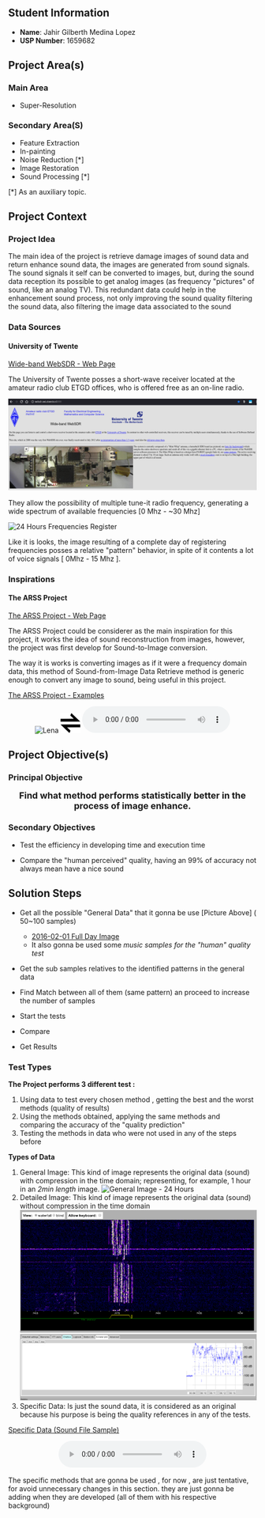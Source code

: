 
## Student Information

* **Name**: Jahir Gilberth Medina Lopez
* **USP Number**: 1659682

## Project Area(s)

### Main Area
  * Super-Resolution

### Secondary Area(S)
  * Feature Extraction
  * In-painting
  * Noise Reduction [\*]
  * Image Restoration
  * Sound Processing [\*]

[\*] As an auxiliary topic.

## Project Context

### Project Idea

The main idea of the project is retrieve damage images of sound data and return enhance sound data, the images are generated from sound signals.
The sound signals it self can be converted to images, but, during the sound data reception its possible to get analog images (as frequency "pictures" of sound, like an analog TV). This redundant data could help in the enhancement sound process, not only improving the sound quality filtering the sound data, also filtering the image data associated to the sound 

### Data Sources

#### University of Twente

[Wide-band WebSDR - Web Page](http://websdr.ewi.utwente.nl:8901)

The University of Twente posses a short-wave receiver located at the amateur radio club ETGD offices, who is offered free as an on-line radio.

![]( ./md-media/site-capture.png "Site Capture")

They allow the possibility of multiple tune-it radio frequency, generating a wide spectrum of available frequencies [0 Mhz - ~30 Mhz]


![]( ./md-media/general-data.png "24 Hours Frequencies Register")

Like it is looks, the image resulting of a complete day of registering frequencies posses a relative "pattern" behavior, in spite of it contents a lot of voice signals [ 0Mhz - 15 Mhz ].

### Inspirations

#### The ARSS Project

[The ARSS Project - Web Page](http://arss.sourceforge.net)

The ARSS Project could be considerer as the main inspiration for this project, it works the idea of sound reconstruction from images, however, the project was first develop for Sound-to-Image conversion.

The way it is works is converting images as if it were a frequency domain data, this method of Sound-from-Image Data Retrieve method is generic enough to convert any image to sound, being useful in this project.

[The ARSS Project - Examples](http://arss.sourceforge.net/examples.shtml)

<center>
  <img src="http://arss.sourceforge.net/examples/lena/lena_small.png" alt="Lena" style="width:120px;height:120px;">
  <img src="./md-media/bidirectional.png" style="width:40px;height:40px;">
  <audio controls="controls">
    <source type="audio/mp3" src="http://arss.sourceforge.net/examples/lena/lena.mp3"></source>
    <p>Your browser does not support this audio format (MP3).</p>
  </audio>
</center>


## Project Objective(s)

### Principal Objective

<center>
<span style="font-size:large; font-weight:bold">
  Find what method performs statistically better in the process of image enhance.
</span>
</center>

### Secondary Objectives
  * Test the efficiency in developing time and execution time

  * Compare the "human perceived" quality, having an 99% of accuracy not always mean have a nice sound

## Solution Steps
  * Get all the possible "General Data" that it gonna be use [Picture Above] ( 50~100 samples)
    * [2016-02-01 Full Day Image](http://websdr.ewi.utwente.nl:8901/fullday/day16832.png)
    * It also gonna be used some *music samples for the "human" quality test*

  * Get the sub samples relatives to the identified patterns in the general data
  * Find Match between all of them (same pattern) an proceed to increase the number of samples
  * Start the tests
  * Compare
  * Get Results

### Test Types
  
**The Project performs 3 different test :**

1. Using data to test every chosen method  , getting the best and the worst methods (quality of results)
2. Using the methods obtained, applying the same methods and comparing the accuracy of the "quality prediction"
3. Testing the methods in data who were not used in any of the steps before

**Types of Data**
  
  1. General Image:
    This kind of image represents the original data (sound) with compression in the time domain; representing, for example, 1 hour in an *2min length* image.
    ![]( ./md-media/general-data.png "General Image - 24 Hours")
  2. Detailed Image:
    This kind of image represents the original data (sound) without compression in the time domain
    ![]( ./md-media/detailed-data.png "Detailed Data 1 - Same bitrate")
    ![]( ./md-media/sound-plt.png "Detailed Data 2 - Same bitrate")
  3. Specific Data:
    Is just the sound data, it is considered as an original because his purpose is being the quality references in any of the tests.

[Specific Data (Sound File Sample)](./md-media/audio_player.html)
<center>
  <audio controls="controls">
    <source type="audio/mp3" src="./md-media/websdr_recording_start_2018-05-17T00_10_41Z_7076.8kHz.mp3"></source>
    <source type="audio/ogg" src="./md-media/websdr_recording_start_2018-05-17T00_10_41Z_7076.8kHz.ogg"></source>
    <p>Your browser does not support this audio format (MP3 / OGG).</p>
  </audio>
</center>

The specific methods that are gonna be used , for now , are just tentative, for avoid unnecessary changes in this section. they are just gonna be adding when they are developed (all of them with his respective background)

